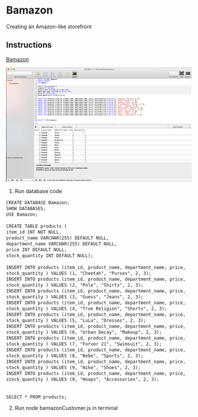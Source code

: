 # Bamazon
Creating an Amazon-like storefront

## Instructions
[Bamazon](https://kimjaydot.github.io/Bamazon)

![Database Image](https://raw.githubusercontent.com/kimjaydot/Bamazon/master/images/database.png)

1. Run database code
```
CREATE DATABASE Bamazon;
SHOW DATABASES; 
USE Bamazon;

CREATE TABLE products (
item_id INT NOT NULL,
product_name VARCHAR(255) DEFAULT NULL,
department_name VARCHAR(255) DEFAULT NULL,
price INT DEFAULT NULL, 
stock_quantity INT DEFAULT NULL); 

INSERT INTO products (item_id, product_name, department_name, price, stock_quantity ) VALUES (1, "Cheetah", "Purses", 2, 3);
INSERT INTO products (item_id, product_name, department_name, price, stock_quantity ) VALUES (2, "Pole", "Shirts", 2, 3);
INSERT INTO products (item_id, product_name, department_name, price, stock_quantity ) VALUES (3, "Guess", "Jeans", 2, 3);
INSERT INTO products (item_id, product_name, department_name, price, stock_quantity ) VALUES (4, "True Religion", "Shorts", 2, 3);
INSERT INTO products (item_id, product_name, department_name, price, stock_quantity ) VALUES (5, "LuLu", "Dresses", 2, 3);
INSERT INTO products (item_id, product_name, department_name, price, stock_quantity ) VALUES (6, "Urban Decay", "Makeup", 2, 3);
INSERT INTO products (item_id, product_name, department_name, price, stock_quantity ) VALUES (7, "Forver 21", "Swimsuit", 2, 3);
INSERT INTO products (item_id, product_name, department_name, price, stock_quantity ) VALUES (8, "Bebe", "Sports", 2, 3);
INSERT INTO products (item_id, product_name, department_name, price, stock_quantity ) VALUES (9, "Nike", "Shoes", 2, 3);
INSERT INTO products (item_id, product_name, department_name, price, stock_quantity ) VALUES (9, "Hoops", "Accessories", 2, 3);


SELECT * FROM products;

```

2. Run node bamazonCustomer.js in terminal
